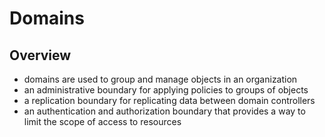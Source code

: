 # Domains

## Overview

* domains are used to group and manage objects in an organization
* an administrative boundary for applying policies to groups of objects
* a replication boundary for replicating data between domain controllers
* an authentication and authorization boundary that provides a way to limit the scope of access to resources
